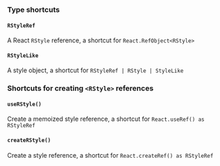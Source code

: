 ### Type shortcuts

#### `RStyleRef`
A React `RStyle` reference, a shortcut for `React.RefObject<RStyle>`

#### `RStyleLike`
A style object, a shortcut for `RStyleRef | RStyle | StyleLike`

### Shortcuts for creating `<RStyle>` references

#### `useRStyle()`
Create a memoized style reference, a shortcut for `React.useRef() as RStyleRef`

#### `createRStyle()`
Create a style reference, a shortcut for `React.createRef() as RStyleRef`
